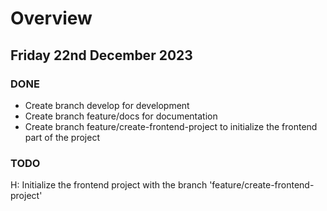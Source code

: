 # Overview

## Friday 22nd December 2023

### DONE

- Create branch develop for development
- Create branch feature/docs for documentation
- Create branch feature/create-frontend-project to initialize the frontend part of the project

### TODO

H: Initialize the frontend project with the branch 'feature/create-frontend-project'
